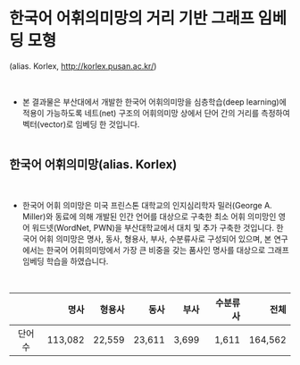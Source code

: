 # 한국어 어휘의미망의 거리 기반 그래프 임베딩 모형 
(alias. Korlex, http://korlex.pusan.ac.kr/)

<br>

- 본 결과물은 부산대에서 개발한 한국어 어휘의미망을 심층학습(deep learning)에 적용이 가능하도록 네트(net) 구조의 어휘의미망 상에서 단어 간의 거리를 측정하여 벡터(vector)로 임베딩 한 것입니다.
<br><br>


## <b>한국어 어휘의미망(alias. Korlex)</b> 

<br>

- 한국어 어휘 의미망은 미국 프린스톤 대학교의 인지심리학자 밀러(George A. Miller)와 동료에 의해 개발된 인간 언어를 대상으로 구축한 최소 어휘 의미망인 영어 워드넷(WordNet, PWN)을 부산대학교에서 대치 및 추가 구축한 것입니다. 한국어 어휘 의미망은 명사, 동사, 형용사, 부사, 수분류사로 구성되어 있으며, 본 연구에서는 한국어 어휘의미망에서 가장 큰 비중을 갖는 품사인 명사를 대상으로 그래프 임베딩 학습을 하였습니다.
<br>

||명사|형용사|동사|부사|수분류사|전체|
|:--:|--:|--:|--:|--:|--:|--:|
|단어 수|113,082|22,559|23,611|3,699|1,611|164,562|
<br><br>
